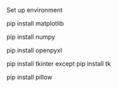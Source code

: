 Set up environment

pip install matplotlib

pip install numpy

pip install openpyxl

pip install tkinter
except
pip install tk

pip install pillow